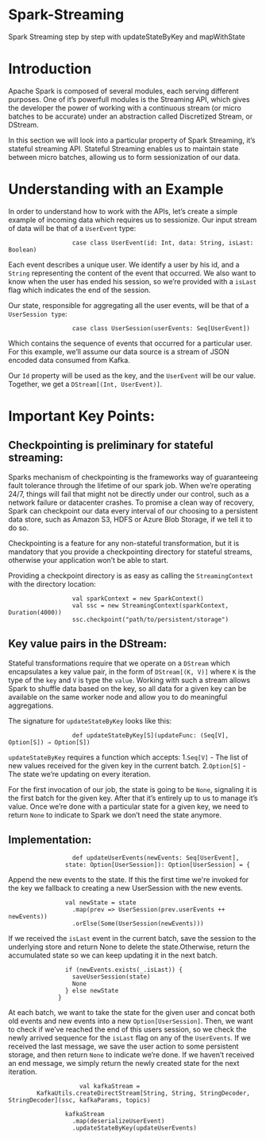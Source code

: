 # Spark-Streaming 
Spark Streaming step by step with updateStateByKey and mapWithState

# Introduction

Apache Spark is composed of several modules, each serving different purposes. One of it’s powerfull modules is the Streaming API, which gives the developer the power of working with a continuous stream (or micro batches to be accurate) under an abstraction called Discretized Stream, or DStream.

In this section we will look into a particular property of Spark Streaming, it’s stateful streaming API. Stateful Streaming enables us to maintain state between micro batches, allowing us to form sessionization of our data.

# Understanding with an Example
In order to understand how to work with the APIs, let’s create a simple example of incoming data which requires us to sessionize. Our input stream of data will be that of a `UserEvent` type:

                      case class UserEvent(id: Int, data: String, isLast: Boolean) 
 
Each event describes a unique user. We identify a user by his id, and a `String` representing the content of the event that occurred. We also want to know when the user has ended his session, so we’re provided with a `isLast` flag which indicates the end of the session.

Our state, responsible for aggregating all the user events, will be that of a `UserSession type`:

                      case class UserSession(userEvents: Seq[UserEvent])

Which contains the sequence of events that occurred for a particular user. For this example, we’ll assume our data source is a stream of JSON encoded data consumed from Kafka.

Our `Id` property will be used as the key, and the `UserEvent` will be our value. Together, we get a
`DStream[(Int, UserEvent)]`.

 # Important Key Points:
 
 ## Checkpointing is preliminary for stateful streaming:
 
Sparks mechanism of checkpointing is the frameworks way of guaranteeing fault tolerance through the lifetime of our spark job. When we’re operating 24/7, things will fail that might not be directly under our control, such as a network failure or datacenter crashes. To promise a clean way of recovery, Spark can checkpoint our data every interval of our choosing to a persistent data store, such as Amazon S3, HDFS or Azure Blob Storage, if we tell it to do so.

Checkpointing is a feature for any non-stateful transformation, but it is mandatory that you provide a checkpointing directory for stateful streams, otherwise your application won’t be able to start.

Providing a checkpoint directory is as easy as calling the `StreamingContext` with the directory location:

                      val sparkContext = new SparkContext()
                      val ssc = new StreamingContext(sparkContext, Duration(4000))
                      ssc.checkpoint("path/to/persistent/storage")

## Key value pairs in the DStream:

Stateful transformations require that we operate on a `DStream` which encapsulates a key value pair, in the form of 
`DStream[(K, V)]` where `K` is the type of the `key` and `V` is type the `value`. Working with such a stream allows Spark to shuffle data based on the key, so all data for a given key can be available on the same worker node and allow you to do meaningful aggregations.

The signature for `updateStateByKey` looks like this:

                      def updateStateByKey[S](updateFunc: (Seq[V], Option[S]) ⇒ Option[S])
                      
`updateStateByKey` requires a function which accepts: 
1.`Seq[V]` - The list of new values received for the given key in the current batch.
2.`Option[S]` - The state we’re updating on every iteration.

For the first invocation of our job, the state is going to be `None`, signaling it is the first batch for the given key. After that it’s entirely up to us to manage it’s value. Once we’re done with a particular state for a given key, we need to return `None` to indicate to Spark we don’t need the state anymore.

## Implementation:
              
                      def updateUserEvents(newEvents: Seq[UserEvent],
                    state: Option[UserSession]): Option[UserSession] = {
                    
Append the new events to the state. If this the first time we're invoked for the key we fallback to creating a new UserSession with the new events.
                         
                    val newState = state
                      .map(prev => UserSession(prev.userEvents ++ newEvents))
                      .orElse(Some(UserSession(newEvents)))
                     
If we received the `isLast` event in the current batch, save the session to the underlying store and return None to delete the state.Otherwise, return the accumulated state so we can keep updating it in the next batch.
                 
                    if (newEvents.exists(_.isLast)) {
                      saveUserSession(state)
                      None
                    } else newState
                  }

At each batch, we want to take the state for the given user and concat both old events and new events into a new `Option[UserSession]`. Then, we want to check if we’ve reached the end of this users session, so we check the newly arrived sequence for the `isLast` flag on any of the `UserEvents`. If we received the last message, we save the user action to some persistent storage, and then return `None` to indicate we’re done. If we haven’t received an end message, we simply return the newly created state for the next iteration.

                        val kafkaStream =
            KafkaUtils.createDirectStream[String, String, StringDecoder, StringDecoder](ssc, kafkaParams, topics)

                    kafkaStream
                      .map(deserializeUserEvent)
                      .updateStateByKey(updateUserEvents)
                      


                 





